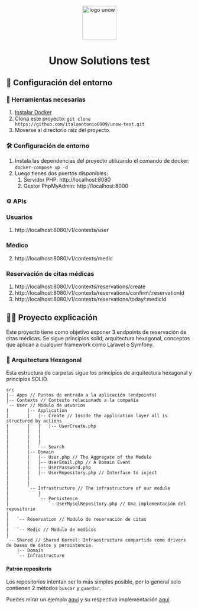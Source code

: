 <p align="center">
  <a>
    <img alt="logo unow" src="https://media-exp1.licdn.com/dms/image/C560BAQGzz67aEkWNeA/company-logo_200_200/0/1636565911937?e=1671062400&v=beta&t=xgYBzIIJnGxUyeHceH3pBiISOSaKGS1xVt534g61jjY" height="92px"/>
  </a>
</p>

<h1 align="center">
  Unow Solutions test
</h1>

## 🚀 Configuración del entorno

### 🐳 Herramientas necesarias

1. [Instalar Docker](https://www.docker.com/get-started)
2. Clona este proyecto: `git clone https://github.com/italoantonio0909/unow-test.git`
3. Moverse al directorio raíz del proyecto.

### 🛠️ Configuración de entorno

1. Instala las dependencias del proyecto utilizando el comando de docker: `docker-compose up -d`
2. Luego tienes dos puertos disponibles:
   1. Servidor PHP: http://localhost:8080
   2. Gestor PhpMyAdmin: http://localhost:8000

### ⚙ APIs

### Usuarios
  1. http://localhost:8080/v1/contexts/user 

### Médico 
  2. http://localhost:8080/v1/contexts/medic 

### Reservación de citas médicas
   1. http://localhost:8080/v1/contexts/reservations/create 
   2. http://localhost:8080/v1/contexts/reservations/confirm/:reservationId 
   3. http://localhost:8080/v1/contexts/reservations/today/:medicId 

## 👩‍💻 Proyecto explicación

Este proyecto tiene como objetivo exponer 3 endpoints de reservación de citas médicas. Se sigue principios solid, arquitectura hexagonal,
conceptos que aplican a cualquier framework como Laravel o Symfony. 
   
### 🔨 Arquitectura Hexagonal

Esta estructura de carpetas sigue los principios de arquitectura hexagonal y principios SOLID.

```
src
|-- Apps // Puntos de entrada a la aplicación (endpoints)
|-- Contexts // Contexto relacionado a la compañía
`-- User // Modulo de usuarios
|       |-- Application
|       |   |-- Create // Inside the application layer all is structured by actions
|       |   |   |-- UserCreate.php
|       |   |
|       |   |
|       |   |
|       |   `-- Search
|       |-- Domain
|       |   |-- User.php // The Aggregate of the Module
|       |   |-- UserEmail.php // A Domain Event
|       |   |-- UserPassword.php
|       |   |-- UserRepository.php // Interface to inject
|       |
|       |
|       `-- Infrastructure // The infrastructure of our module
|           |
|           `-- Persistence
|               `--UserMysqlRepository.php // Una implementación del repositorio
|
|   `-- Reservation // Modulo de reservación de citas
|
|   `-- Medic // Modulo de medicos
|
`-- Shared // Shared Kernel: Infraestructura compartida como drivers de bases de datos y persistencia.
    |-- Domain
    `-- Infrastructure
```

#### Patrón repositorio

Los repositorios intentan ser lo más simples posible, por lo general solo contienen 2 métodos `buscar` y `guardar`.

Puedes mirar un ejemplo [aquí](src/Contexts/User/Domain/UserRepository.php)
y su respectiva implementación [aquí](src/Contexts/User/Infrastructure/UserMysqlRepository.php).
